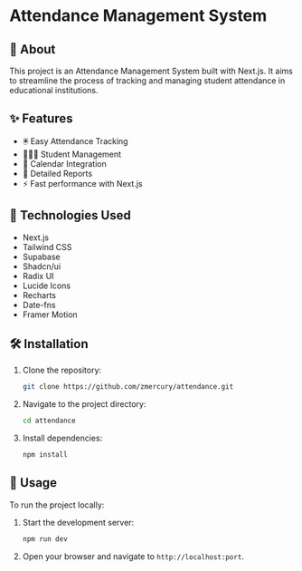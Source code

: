 # Attendance Management System

## 🚀 About

This project is an Attendance Management System built with Next.js. It aims to streamline the process of tracking and managing student attendance in educational institutions.

## ✨ Features

- 🖲️ Easy Attendance Tracking
- 🧑‍🤝‍🧑 Student Management
- 📅 Calendar Integration
- 📃 Detailed Reports
- ⚡ Fast performance with Next.js

## 📃 Technologies Used

- Next.js
- Tailwind CSS
- Supabase
- Shadcn/ui
- Radix UI
- Lucide Icons
- Recharts
- Date-fns
- Framer Motion

## 🛠️ Installation

1. Clone the repository:
   ```bash
   git clone https://github.com/zmercury/attendance.git
   ```
2. Navigate to the project directory:
   ```bash
   cd attendance
   ```
3. Install dependencies:
   ```bash
   npm install
   ```

## 🚦 Usage

To run the project locally:

1. Start the development server:
   ```bash
   npm run dev
   ```
2. Open your browser and navigate to `http://localhost:port`.



